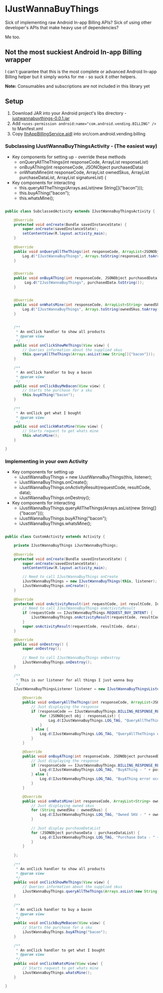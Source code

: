 # IJustWannaBuyThings
Sick of implementing raw Android In-app Billing APIs? Sick of using other developer's APIs that make heavy use of dependencies?

Me too.

## Not the most suckiest Android In-app Billing wrapper
I can't guarantee that this is the most complete or advanced Android In-app Billing helper but it simply works for me - so suck it other helpers.

<b>Note:</b> Consumables and subscriptions are not included in this library yet

## Setup

1. Download JAR into your Android project's libs directory - [justwannabuythings-0.0.1.jar](https://github.com/joshdholtz/IJustWannaBuyThings/raw/master/builds/ijustwannabuythings-0.0.1.jar)
2. Add `<uses-permission android:name="com.android.vending.BILLING" />` to Manifest.xml
3. Copy [IInAppBillingService.aidl](https://raw.github.com/joshdholtz/IJustWannaBuyThings/master/src/com/android/vending/billing/IInAppBillingService.aidl) into src/com.android.vending.billing

### Subclassing IJustWannaBuyThingsActivity - (The easiest way)

- Key components for setting up - override these methods
  - onQueryAllTheThings(int responseCode, ArrayList<JSONObject> responseList)
  - onBuyAThing(int responseCode, JSONObject purchasedData)
  - onWhatsMine(int responseCode, ArrayList<String> ownedSkus, ArrayList<JSONObject> purchaseDataList, ArrayList<String> signatureList) {
- Key components for interacting
  - this.queryAllTheThings(Arrays.asList(new String[]{"bacon"}));
  - this.buyAThing("bacon");
  - this.whatsMine();

````java

public class SubclassedActivity extends IJustWannaBuyThingsActivity {

	@Override
	protected void onCreate(Bundle savedInstanceState) {
		super.onCreate(savedInstanceState);
		setContentView(R.layout.activity_main);
	}
	
	@Override
	public void onQueryAllTheThings(int responseCode, ArrayList<JSONObject> responseList) {
		Log.d("IJustWannaBuyThings", Arrays.toString(responseList.toArray()));
	}


	@Override
	public void onBuyAThing(int responseCode, JSONObject purchasedData) {
		 Log.d("IJustWannaBuyThings", purchasedData.toString());
	}


	@Override
	public void onWhatsMine(int responseCode, ArrayList<String> ownedSkus, ArrayList<JSONObject> purchaseDataList, ArrayList<String> signatureList) {
		Log.d("IJustWannaBuyThings", Arrays.toString(ownedSkus.toArray()));
	}
	
	
	/**
	 * An onClick handler to show all products
	 * @param view
	 */
	public void onClickShowMeThings(View view) {
		// Queries information about the supplied skus
		this.queryAllTheThings(Arrays.asList(new String[]{"bacon"}));
	}
	
	/**
	 * An onClick handler to buy a bacon
	 * @param view
	 */
	public void onClickBuyMeBacon(View view) {
		// Starts the purchase for a sku
		this.buyAThing("bacon");
	}
	
	/**
	 * An onClick get what I bought
	 * @param view
	 */
	public void onClickWhatsMine(View view) {
		// Starts request to get whats mine
		this.whatsMine();
	}

}

````

### Implementing in your own Activity

- Key components for setting up
  - iJustWannaBuyThings = new IJustWannaBuyThings(this, listener);
  - iJustWannaBuyThings.onCreate();
  - iJustWannaBuyThings.onActivityResult(requestCode, resultCode, data);
  - iJustWannaBuyThings.onDestroy();
- Key components for interacting
  - iJustWannaBuyThings.queryAllTheThings(Arrays.asList(new String[]{"bacon"}));
  - iJustWannaBuyThings.buyAThing("bacon");
  - iJustWannaBuyThings.whatsMine();

````java

public class CustomActivity extends Activity {

	private IJustWannaBuyThings iJustWannaBuyThings;
	
	@Override
	protected void onCreate(Bundle savedInstanceState) {
		super.onCreate(savedInstanceState);
		setContentView(R.layout.activity_main);

		// Need to call IJustWannaBuyThings onCreate
		iJustWannaBuyThings = new IJustWannaBuyThings(this, listener);
		iJustWannaBuyThings.onCreate();
	}
	
	@Override
	protected void onActivityResult(int requestCode, int resultCode, Intent data) {
		// Need to call IJustWannaBuyThings onActivityResult
		if (requestCode == IJustWannaBuyThings.REQUEST_BUY_INTENT) {
			iJustWannaBuyThings.onActivityResult(requestCode, resultCode, data);
		}
		super.onActivityResult(requestCode, resultCode, data);
	}

	@Override
	public void onDestroy() {
		super.onDestroy();
		
		// Need to call IJustWannaBuyThings onDestroy
		iJustWannaBuyThings.onDestroy();
	}

	/**
	 * This is our listener for all things I just wanna buy
	 */
	IJustWannaBuyThingsListener listener = new IJustWannaBuyThingsListener() {

		@Override
		public void onQueryAllTheThings(int responseCode, ArrayList<JSONObject> responseList) {
			// Just displaying the response
			if (responseCode == IJustWannaBuyThings.BILLING_RESPONSE_RESULT_OK) {
				for (JSONObject obj : responseList) {
					Log.d(IJustWannaBuyThings.LOG_TAG, "QueryAllTheThings - " + obj.toString());
				}
			} else {
				Log.d(IJustWannaBuyThings.LOG_TAG, "QueryAllTheThings error occured - " + responseCode);
			}
		}

		@Override
		public void onBuyAThing(int responseCode, JSONObject purchasedData) {
			// Just displaying the response
			if (responseCode == IJustWannaBuyThings.BILLING_RESPONSE_RESULT_OK) {
				Log.d(IJustWannaBuyThings.LOG_TAG, "BuyAThing - " + purchasedData.toString());
			} else {
				Log.d(IJustWannaBuyThings.LOG_TAG, "BuyAThing error occured - " + responseCode);
			}
		}

		@Override
		public void onWhatsMine(int responseCode, ArrayList<String> ownedSkus, ArrayList<JSONObject> purchaseDataList, ArrayList<String> signatureList) {
			// Just displaying owned skus
			for (String ownedSku : ownedSkus) {
				Log.d(IJustWannaBuyThings.LOG_TAG, "Owned SKU - " + ownedSku);
			}
			
			// Just display purchaseDataList
			for (JSONObject purchaseData : purchaseDataList) {
				Log.d(IJustWannaBuyThings.LOG_TAG, "Purchase Data - " + purchaseData);
			}
		}
		
	};
	
	/**
	 * An onClick handler to show all products
	 * @param view
	 */
	public void onClickShowMeThings(View view) {
		// Queries information about the supplied skus
		iJustWannaBuyThings.queryAllTheThings(Arrays.asList(new String[]{"bacon"}));
	}
	
	/**
	 * An onClick handler to buy a bacon
	 * @param view
	 */
	public void onClickBuyMeBacon(View view) {
		// Starts the purchase for a sku
		iJustWannaBuyThings.buyAThing("bacon");
	}
	
	/**
	 * An onClick handler to get what I bought
	 * @param view
	 */
	public void onClickWhatsMine(View view) {
		// Starts request to get whats mine
		iJustWannaBuyThings.whatsMine();
	}

}


````
